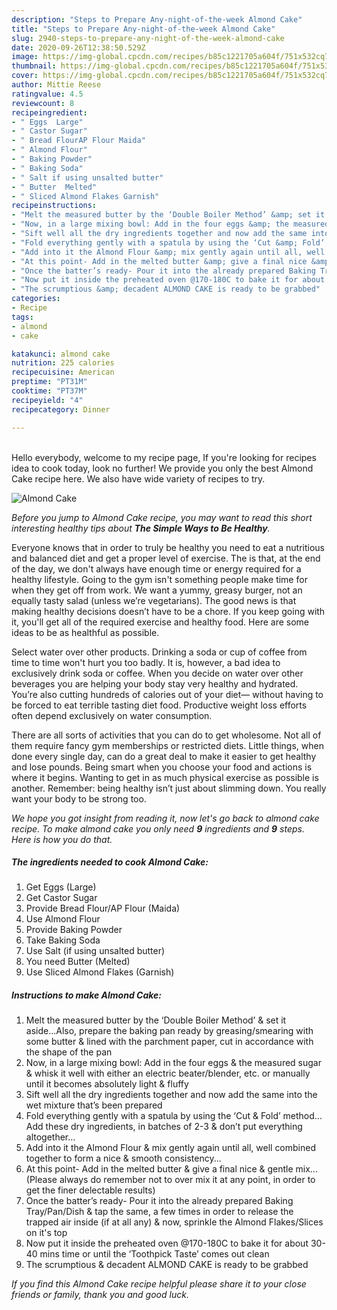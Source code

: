 ```yaml
---
description: "Steps to Prepare Any-night-of-the-week Almond Cake"
title: "Steps to Prepare Any-night-of-the-week Almond Cake"
slug: 2940-steps-to-prepare-any-night-of-the-week-almond-cake
date: 2020-09-26T12:38:50.529Z
image: https://img-global.cpcdn.com/recipes/b85c1221705a604f/751x532cq70/almond-cake-recipe-main-photo.jpg
thumbnail: https://img-global.cpcdn.com/recipes/b85c1221705a604f/751x532cq70/almond-cake-recipe-main-photo.jpg
cover: https://img-global.cpcdn.com/recipes/b85c1221705a604f/751x532cq70/almond-cake-recipe-main-photo.jpg
author: Mittie Reese
ratingvalue: 4.5
reviewcount: 8
recipeingredient:
- " Eggs  Large"
- " Castor Sugar"
- " Bread FlourAP Flour Maida"
- " Almond Flour"
- " Baking Powder"
- " Baking Soda"
- " Salt if using unsalted butter"
- " Butter  Melted"
- " Sliced Almond Flakes Garnish"
recipeinstructions:
- "Melt the measured butter by the ‘Double Boiler Method’ &amp; set it aside...Also, prepare the baking pan ready by greasing/smearing with some butter &amp; lined with the parchment paper, cut in accordance with the shape of the pan"
- "Now, in a large mixing bowl: Add in the four eggs &amp; the measured sugar &amp; whisk it well with either an electric beater/blender, etc. or manually until it becomes absolutely light &amp; fluffy"
- "Sift well all the dry ingredients together and now add the same into the wet mixture that’s been prepared"
- "Fold everything gently with a spatula by using the ‘Cut &amp; Fold’ method... Add these dry ingredients, in batches of 2-3 &amp; don’t put everything altogether..."
- "Add into it the Almond Flour &amp; mix gently again until all, well combined together to form a nice &amp; smooth consistency..."
- "At this point- Add in the melted butter &amp; give a final nice &amp; gentle mix...(Please always do remember not to over mix it at any point, in order to get the finer delectable results)"
- "Once the batter’s ready- Pour it into the already prepared Baking Tray/Pan/Dish &amp; tap the same, a few times in order to release the trapped air inside (if at all any) &amp; now, sprinkle the Almond Flakes/Slices on it&#39;s top"
- "Now put it inside the preheated oven @170-180C to bake it for about 30-40 mins time or until the ‘Toothpick Taste’ comes out clean"
- "The scrumptious &amp; decadent ALMOND CAKE is ready to be grabbed"
categories:
- Recipe
tags:
- almond
- cake

katakunci: almond cake 
nutrition: 225 calories
recipecuisine: American
preptime: "PT31M"
cooktime: "PT37M"
recipeyield: "4"
recipecategory: Dinner

---
```

<br>
Hello everybody, welcome to my recipe page, If you're looking for recipes idea to cook today, look no further! We provide you only the best Almond Cake recipe here. We also have wide variety of recipes to try.
<br>


![Almond Cake](https://img-global.cpcdn.com/recipes/b85c1221705a604f/751x532cq70/almond-cake-recipe-main-photo.jpg)

<i>Before you jump to Almond Cake recipe, you may want to read this short interesting healthy tips about <strong>The Simple Ways to Be Healthy</strong>.</i>

Everyone knows that in order to truly be healthy you need to eat a nutritious and balanced diet and get a proper level of exercise. The  is that, at the end of the day, we don't always have enough time or energy required for a healthy lifestyle. Going to the gym isn't something people make time for when they get off from work. We want a yummy, greasy burger, not an equally tasty salad (unless we’re vegetarians). The good news is that making healthy decisions doesn’t have to be a chore. If you keep going with it, you'll get all of the required exercise and healthy food. Here are some ideas to be as healthful as possible.

Select water over other products. Drinking a soda or cup of coffee from time to time won't hurt you too badly. It is, however, a bad idea to exclusively drink soda or coffee. When you decide on water over other beverages you are helping your body stay very healthy and hydrated. You’re also cutting hundreds of calories out of your diet— without having to be forced to eat terrible tasting diet food. Productive weight loss efforts often depend exclusively on water consumption.

There are all sorts of activities that you can do to get wholesome. Not all of them require fancy gym memberships or restricted diets. Little things, when done every single day, can do a great deal to make it easier to get healthy and lose pounds. Being smart when you choose your food and actions is where it begins. Wanting to get in as much physical exercise as possible is another. Remember: being healthy isn’t just about slimming down. You really want your body to be strong too. 


<i>We hope you got insight from reading it, now let's go back to almond cake recipe. To make almond cake you only need <strong>9</strong> ingredients and <strong>9</strong> steps. Here is how you do that.
</i>

##### The ingredients needed to cook Almond Cake:

1. Get  Eggs  (Large)
1. Get  Castor Sugar
1. Provide  Bread Flour/AP Flour (Maida)
1. Use  Almond Flour
1. Provide  Baking Powder
1. Take  Baking Soda
1. Use  Salt (if using unsalted butter)
1. You need  Butter  (Melted)
1. Use  Sliced Almond Flakes (Garnish)


##### Instructions to make Almond Cake:

1. Melt the measured butter by the ‘Double Boiler Method’ &amp; set it aside...Also, prepare the baking pan ready by greasing/smearing with some butter &amp; lined with the parchment paper, cut in accordance with the shape of the pan
1. Now, in a large mixing bowl: Add in the four eggs &amp; the measured sugar &amp; whisk it well with either an electric beater/blender, etc. or manually until it becomes absolutely light &amp; fluffy
1. Sift well all the dry ingredients together and now add the same into the wet mixture that’s been prepared
1. Fold everything gently with a spatula by using the ‘Cut &amp; Fold’ method... Add these dry ingredients, in batches of 2-3 &amp; don’t put everything altogether...
1. Add into it the Almond Flour &amp; mix gently again until all, well combined together to form a nice &amp; smooth consistency...
1. At this point- Add in the melted butter &amp; give a final nice &amp; gentle mix...(Please always do remember not to over mix it at any point, in order to get the finer delectable results)
1. Once the batter’s ready- Pour it into the already prepared Baking Tray/Pan/Dish &amp; tap the same, a few times in order to release the trapped air inside (if at all any) &amp; now, sprinkle the Almond Flakes/Slices on it&#39;s top
1. Now put it inside the preheated oven @170-180C to bake it for about 30-40 mins time or until the ‘Toothpick Taste’ comes out clean
1. The scrumptious &amp; decadent ALMOND CAKE is ready to be grabbed


<i>If you find this Almond Cake recipe helpful please share it to your close friends or family, thank you and good luck.</i>

